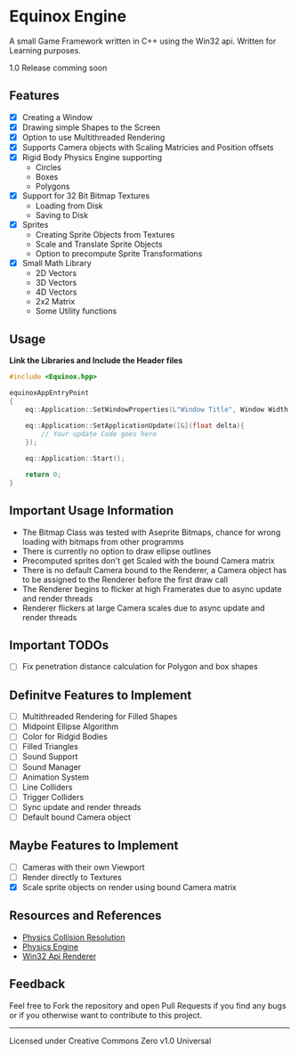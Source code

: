 # Equinox Engine

A small Game Framework written in C++ using the Win32 api. Written for Learning purposes.

1.0 Release comming soon

## Features
- [x] Creating a Window
- [x] Drawing simple Shapes to the Screen
- [x] Option to use Multithreaded Rendering
- [x] Supports Camera objects with Scaling Matricies and Position offsets
- [x] Rigid Body Physics Engine supporting
    - Circles
    - Boxes
    - Polygons
- [x] Support for 32 Bit Bitmap Textures
    - Loading from Disk
    - Saving to Disk
- [X] Sprites
    - Creating Sprite Objects from Textures
    - Scale and Translate Sprite Objects
    - Option to precompute Sprite Transformations
- [X] Small Math Library
    - 2D Vectors
    - 3D Vectors
    - 4D Vectors
    - 2x2 Matrix
    - Some Utility functions

## Usage
**Link the Libraries and Include the Header files**
```cpp
#include <Equinox.hpp>

equinoxAppEntryPoint
{
    eq::Application::SetWindowProperties(L"Window Title", Window Width, Window Height);
    
    eq::Application::SetApplicationUpdate([&](float delta){
        // Your update Code goes here
    });

    eq::Application::Start();

    return 0;
}
```

## Important Usage Information
 - The Bitmap Class was tested with Aseprite Bitmaps, chance for wrong loading with bitmaps from other programms
 - There is currently no option to draw ellipse outlines
 - Precomputed sprites don't get Scaled with the bound Camera matrix
 - There is no default Camera bound to the Renderer, a Camera object has to be assigned to the Renderer before the first draw call
 - The Renderer begins to flicker at high Framerates due to async update and render threads
 - Renderer flickers at large Camera scales due to async update and render threads

## Important TODOs
 - [ ] Fix penetration distance calculation for Polygon and box shapes

## Definitve Features to Implement
- [ ] Multithreaded Rendering for Filled Shapes
- [ ] Midpoint Ellipse Algorithm
- [ ] Color for Ridgid Bodies
- [ ] Filled Triangles
- [ ] Sound Support
- [ ] Sound Manager
- [ ] Animation System
- [ ] Line Colliders
- [ ] Trigger Colliders
- [ ] Sync update and render threads
- [ ] Default bound Camera object

## Maybe Features to Implement
- [ ] Cameras with their own Viewport
- [ ] Render directly to Textures
- [x] Scale sprite objects on render using bound Camera matrix

## Resources and References

- [Physics Collision Resolution](http://www.chrishecker.com/images/e/e7/Gdmphys3.pdf)
- [Physics Engine](https://www.youtube.com/playlist?list=PLSlpr6o9vURwq3oxVZSimY8iC-cdd3kIs)
- [Win32 Api Renderer](https://www.youtube.com/playlist?list=PL5Lk2LPoiyAKDzUg1KKJkkqcvoK6VI6Jp)


## Feedback
Feel free to Fork the repository and open Pull Requests if you find any bugs or if you otherwise want to contribute to this project.

- - -
Licensed under Creative Commons Zero v1.0 Universal
